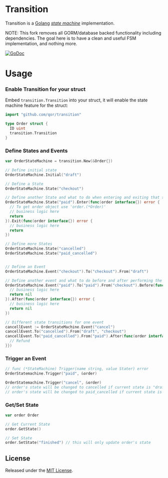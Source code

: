 # Transition

Transition is a [Golang](http://golang.org/) [*state machine*](https://en.wikipedia.org/wiki/Finite-state_machine) implementation.

NOTE: This fork removes all GORM/database backed functionality including dependencies. The goal here is to have a clean and useful FSM implementation, and nothing more.

[![GoDoc](https://godoc.org/github.com/qor/transition?status.svg)](https://godoc.org/github.com/qor/transition)

# Usage

### Enable Transition for your struct

Embed `transition.Transition` into your struct, it will enable the state machine feature for the struct:

```go
import "github.com/qor/transition"

type Order struct {
  ID uint
  transition.Transition
}
```

### Define States and Events

```go
var OrderStateMachine = transition.New(&Order{})

// Define initial state
OrderStateMachine.Initial("draft")

// Define a State
OrderStateMachine.State("checkout")

// Define another State and what to do when entering and exiting that state.
OrderStateMachine.State("paid").Enter(func(order interface{}) error {
  // To get order object use 'order.(*Order)'
  // business logic here
  return
}).Exit(func(order interface{}) error {
  // business logic here
  return
})

// Define more States
OrderStateMachine.State("cancelled")
OrderStateMachine.State("paid_cancelled")


// Define an Event
OrderStateMachine.Event("checkout").To("checkout").From("draft")

// Define another event and what to do before and after performing the transition.
OrderStateMachine.Event("paid").To("paid").From("checkout").Before(func(order interface{}) error {
  // business logic here
  return nil
}).After(func(order interface{}) error {
  // business logic here
  return nil
})

// Different state transitions for one event
cancellEvent := OrderStateMachine.Event("cancel")
cancellEvent.To("cancelled").From("draft", "checkout")
cancellEvent.To("paid_cancelled").From("paid").After(func(order interface{}) error {
  // Refund
}})
```

### Trigger an Event

```go
// func (*StateMachine) Trigger(name string, value Stater) error
OrderStatemachine.Trigger("paid", &order)

OrderStatemachine.Trigger("cancel", &order)
// order's state will be changed to cancelled if current state is "draft"
// order's state will be changed to paid_cancelled if current state is "paid"
```

### Get/Set State

```go
var order Order

// Get Current State
order.GetState()

// Set State
order.SetState("finished") // this will only update order's state
```

## License

Released under the [MIT License](http://opensource.org/licenses/MIT).
